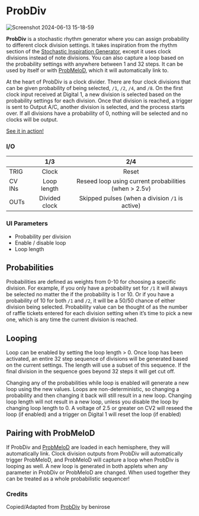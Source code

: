 # ProbDiv

![Screenshot 2024-06-13 15-18-59](https://github.com/djphazer/O_C-Phazerville/assets/109086194/40d4e48a-fd31-47c3-8ffa-f5a900c72f99)

**ProbDiv** is a stochastic rhythm generator where you can assign probability to different clock division settings. It takes inspiration from the rhythm section of the [Stochastic Inspiration Generator](https://www.modulargrid.net/e/stochastic-instruments-stochastic-inspiration-generator), except it uses clock divisions instead of note divisions. You can also capture a loop based on the probability settings with anywhere between 1 and 32 steps. It can be used by itself or with [ProbMeloD](ProbMeloD), which it will automatically link to.

At the heart of ProbDiv is a clock divider. There are four clock divisions that can be given probability of being selected, `/1`, `/2`, `/4`, and `/8`. On the first clock input received at Digital 1, a new division is selected based on the probability settings for each division. Once that division is reached, a trigger is sent to Output A/C, another division is selected, and the process starts over. If all divisions have a probability of 0, nothing will be selected and no clocks will be output.

[See it in action!](https://www.youtube.com/watch?v=uR8pLUVNDjI)

### I/O

|        | 1/3 | 2/4 |
| ------ | :-: | :-: |
| TRIG   |  Clock   |  Reset   |
| CV INs |   Loop length  |  Reseed loop using current probabilities (when > 2.5v)   |
| OUTs   |  Divided clock | Skipped pulses (when a division `/1` is active)   |

### UI Parameters
 - Probability per division
 - Enable / disable loop
 - Loop length


## Probabilities

Probabilities are defined as weights from 0-10 for choosing a specific division. For example, if you only have a probability set for `/1` it will always be selected no matter the if the probability is 1 or 10. Or if you have a probability of 10 for both `/1` and `/2`, it will be a 50/50 chance of either division being selected. Probability value can be thought of as the number of raffle tickets entered for each division setting when it’s time to pick a new one, which is any time the current division is reached.

## Looping

Loop can be enabled by setting the loop length > 0. Once loop has been activated, an entire 32 step sequence of divisions will be generated based on the current settings. The length will use a subset of this sequence. If the final division in the sequence goes beyond 32 steps it will get cut off. 

Changing any of the probabilities while loop is enabled will generate a new loop using the new values. Loops are non-deterministic, so changing a probability and then changing it back will still result in a new loop. Changing loop length will not result in a new loop, unless you disable the loop by changing loop length to 0. A voltage of 2.5 or greater on CV2 will reseed the loop (if enabled) and a trigger on Digital 1 will reset the loop (if enabled)

## Pairing with ProbMeloD

If ProbDiv and [ProbMeloD](ProbMeloD) are loaded in each hemisphere, they will automatically link. Clock division outputs from ProbDiv will automatically trigger ProbMeloD, and ProbMeloD will capture a loop when ProbDiv is looping as well. A new loop is generated in both applets when any parameter in ProbDiv or ProbMeloD are changed. When used together they can be treated as a whole probabilistic sequencer!

### Credits
Copied/Adapted from [ProbDiv](https://github.com/benirose/O_C-BenisphereSuite/wiki/ProbDiv) by benirose
